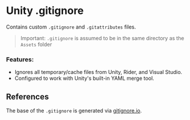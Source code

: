 # Unity .gitignore

Contains custom `.gitignore` and `.gitattributes` files.

> Important: `.gitignore` is assumed to be in the same directory as the `Assets` folder

### Features:
- Ignores all temporary/cache files from Unity, Rider, and Visual Studio.
- Configured to work with Unity's built-in YAML merge tool.

## References
The base of the `.gitignore` is generated via [gitignore.io](https://gitignore.io).
